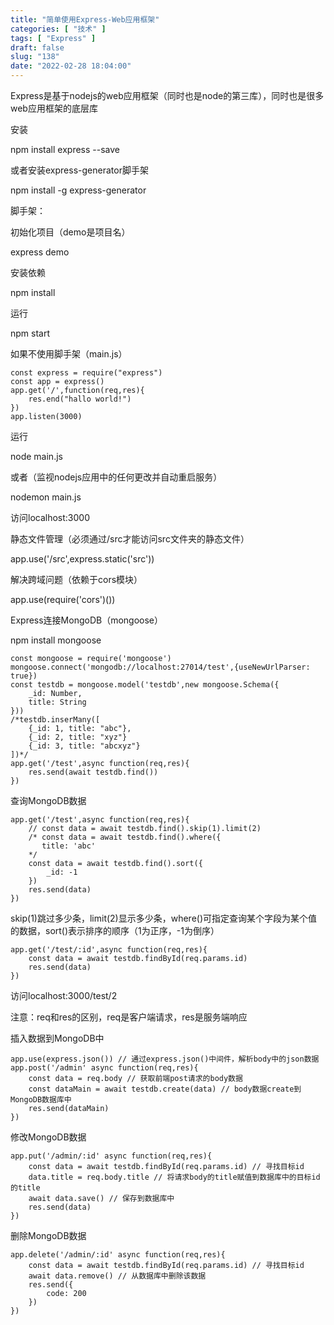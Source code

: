 ```yaml
---
title: "简单使用Express-Web应用框架"
categories: [ "技术" ]
tags: [ "Express" ]
draft: false
slug: "138"
date: "2022-02-28 18:04:00"
---
```


Express是基于nodejs的web应用框架（同时也是node的第三库），同时也是很多web应用框架的底层库


安装

npm install express --save

或者安装express-generator脚手架

npm install -g express-generator

脚手架：

初始化项目（demo是项目名）

express demo

安装依赖

npm install

运行

npm start

如果不使用脚手架（main.js）

    const express = require("express")
    const app = express()
    app.get('/',function(req,res){ 
        res.end("hallo world!")
    })
    app.listen(3000)

运行

node main.js

或者（监视nodejs应用中的任何更改并自动重启服务）

nodemon main.js

访问localhost:3000


静态文件管理（必须通过/src才能访问src文件夹的静态文件）

app.use('/src',express.static('src'))


解决跨域问题（依赖于cors模块）

app.use(require('cors')())


Express连接MongoDB（mongoose）

npm install mongoose

    const mongoose = require('mongoose')
    mongoose.connect('mongodb://localhost:27014/test',{useNewUrlParser: true})
    const testdb = mongoose.model('testdb',new mongoose.Schema({
        _id: Number,
        title: String
    }))
    /*testdb.inserMany([
        {_id: 1, title: "abc"},
        {_id: 2, title: "xyz"}
        {_id: 3, title: "abcxyz"}
    ])*/
    app.get('/test',async function(req,res){
        res.send(await testdb.find())
    })


查询MongoDB数据

    app.get('/test',async function(req,res){
        // const data = await testdb.find().skip(1).limit(2)
        /* const data = await testdb.find().where({
           title: 'abc'
        */
        const data = await testdb.find().sort({
            _id: -1
        })
        res.send(data)
    })

skip(1)跳过多少条，limit(2)显示多少条，where()可指定查询某个字段为某个值的数据，sort()表示排序的顺序（1为正序，-1为倒序）

    app.get('/test/:id',async function(req,res){
        const data = await testdb.findById(req.params.id)
        res.send(data)
    })

访问localhost:3000/test/2

注意：req和res的区别，req是客户端请求，res是服务端响应


插入数据到MongoDB中

    app.use(express.json()) // 通过express.json()中间件，解析body中的json数据
    app.post('/admin' async function(req,res){
        const data = req.body // 获取前端post请求的body数据
        const dataMain = await testdb.create(data) // body数据create到MongoDB数据库中
        res.send(dataMain)
    })


修改MongoDB数据

    app.put('/admin/:id' async function(req,res){
        const data = await testdb.findById(req.params.id) // 寻找目标id
        data.title = req.body.title // 将请求body的title赋值到数据库中的目标id的title
        await data.save() // 保存到数据库中
        res.send(data)
    })


删除MongoDB数据

    app.delete('/admin/:id' async function(req,res){
        const data = await testdb.findById(req.params.id) // 寻找目标id
        await data.remove() // 从数据库中删除该数据
        res.send({
            code: 200
        })
    })





















